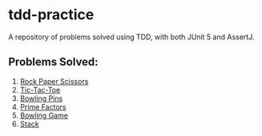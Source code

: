 # tdd-practice
A repository of problems solved using TDD, with both JUnit 5 and AssertJ.

## Problems Solved:
1. [Rock Paper Scissors](https://www.codewars.com/kata/5672a98bdbdd995fad00000f/java)
2. [Tic-Tac-Toe](https://www.codewars.com/kata/5216a87cbf53a9c30f0000dc)
3. [Bowling Pins](https://www.codewars.com/kata/585cf93f6ad5e0d9bf000010/java)
4. [Prime Factors](https://www.codewars.com/kata/542f3d5fd002f86efc00081a)
5. [Bowling Game](https://en.wikipedia.org/wiki/Ten-pin_bowling#Scoring)
6. [Stack](https://en.wikipedia.org/wiki/Stack_(abstract_data_type))

